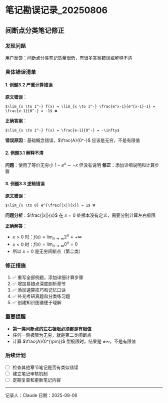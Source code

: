 # 笔记勘误记录_20250806

## 间断点分类笔记修正

### 发现问题
用户反馈：间断点分类笔记质量很低，有很多答案错误或解释不清

### 具体错误清单

#### 1. 例题3.2 严重计算错误
**原文错误**：
```
$\lim_{x \to 1^-} f(x) = \lim_{x \to 1^-} \frac{e^x-1}{e^{x-1}-1} = \frac{e-1}{0^-} = -1$ ❌
```

**正确答案**：
```
$\lim_{x \to 1^-} f(x) = \frac{e-1}{0^-} = -\infty$
```

**错误原因**：基础概念错误，$\frac{A}{0^-}$ 应该是无穷，不是有限值

#### 2. 例题3.1 解释不清
**问题**：使用了等价无穷小 $1-e^x \sim -x$ 但没有说明
**修正**：添加详细说明和计算步骤

#### 3. 例题3.3 逻辑错误
**原文错误**：
```
$\lim_{x \to 0} e^{\frac{|x|}{x}} = 1$ ❌
```

**问题分析**：$\frac{|x|}{x}$ 在 $x=0$ 处根本没有定义，需要分别计算左右极限

**正确解答**：
- $x > 0$ 时：$f(x) = \lim_{n \to \infty} 2^n = +\infty$
- $x < 0$ 时：$f(x) = \lim_{n \to \infty} 0^n = 0$
- 所以 $x = 0$ 是无穷间断点（第二类）

### 修正措施
1. ✅ 重写全部例题，添加详细计算步骤
2. ✅ 增加易错点深度剖析章节
3. ✅ 添加速算技巧和记忆口诀
4. ✅ 补充考研真题和分类练习题
5. ✅ 创建知识图谱便于理解

### 重要提醒
- **第一类间断点的左右极限必须都是有限值**
- 任何一侧极限为无穷，就是第二类间断点
- 计算 $\frac{A}{0^{\pm}}$ 型极限时，结果是 $\pm\infty$，不是有限值

### 后续计划
- [ ] 检查其他章节笔记是否有类似错误
- [ ] 建立笔记审核机制
- [ ] 定期复查和更新笔记内容

---
记录人：Claude
日期：2025-08-06